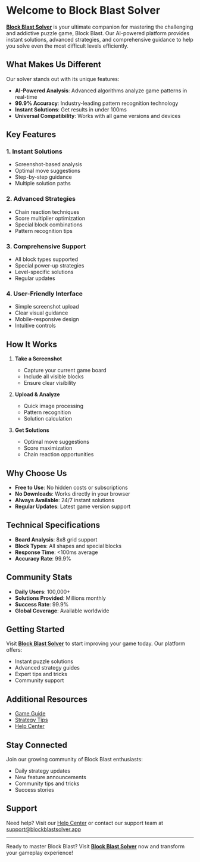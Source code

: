# Welcome to Block Blast Solver

**[Block Blast Solver](https://blockblastsolver.app/)** is your ultimate companion for mastering the challenging and addictive puzzle game, Block Blast. Our AI-powered platform provides instant solutions, advanced strategies, and comprehensive guidance to help you solve even the most difficult levels efficiently.

## What Makes Us Different

Our solver stands out with its unique features:

- **AI-Powered Analysis**: Advanced algorithms analyze game patterns in real-time
- **99.9% Accuracy**: Industry-leading pattern recognition technology
- **Instant Solutions**: Get results in under 100ms
- **Universal Compatibility**: Works with all game versions and devices

## Key Features

### 1. Instant Solutions
- Screenshot-based analysis
- Optimal move suggestions
- Step-by-step guidance
- Multiple solution paths

### 2. Advanced Strategies
- Chain reaction techniques
- Score multiplier optimization
- Special block combinations
- Pattern recognition tips

### 3. Comprehensive Support
- All block types supported
- Special power-up strategies
- Level-specific solutions
- Regular updates

### 4. User-Friendly Interface
- Simple screenshot upload
- Clear visual guidance
- Mobile-responsive design
- Intuitive controls

## How It Works

1. **Take a Screenshot**
   - Capture your current game board
   - Include all visible blocks
   - Ensure clear visibility

2. **Upload & Analyze**
   - Quick image processing
   - Pattern recognition
   - Solution calculation

3. **Get Solutions**
   - Optimal move suggestions
   - Score maximization
   - Chain reaction opportunities

## Why Choose Us

- **Free to Use**: No hidden costs or subscriptions
- **No Downloads**: Works directly in your browser
- **Always Available**: 24/7 instant solutions
- **Regular Updates**: Latest game version support

## Technical Specifications

- **Board Analysis**: 8x8 grid support
- **Block Types**: All shapes and special blocks
- **Response Time**: <100ms average
- **Accuracy Rate**: 99.9%

## Community Stats

- **Daily Users**: 100,000+
- **Solutions Provided**: Millions monthly
- **Success Rate**: 99.9%
- **Global Coverage**: Available worldwide

## Getting Started

Visit **[Block Blast Solver](https://blockblastsolver.app/)** to start improving your game today. Our platform offers:

- Instant puzzle solutions
- Advanced strategy guides
- Expert tips and tricks
- Community support

## Additional Resources

- [Game Guide](https://blockblastsolver.app/guides.html)
- [Strategy Tips](https://blockblastsolver.app/strategy.html)
- [Help Center](https://blockblastsolver.app/help.html)

## Stay Connected

Join our growing community of Block Blast enthusiasts:

- Daily strategy updates
- New feature announcements
- Community tips and tricks
- Success stories

## Support

Need help? Visit our [Help Center](https://blockblastsolver.app/help.html) or contact our support team at support@blockblastsolver.app

---

Ready to master Block Blast? Visit **[Block Blast Solver](https://blockblastsolver.app/)** now and transform your gameplay experience!
